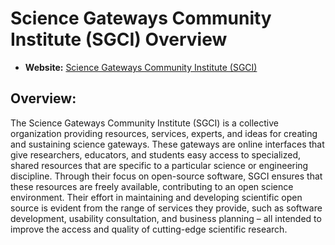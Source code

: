 # Science Gateways Community Institute (SGCI) Overview

- **Website:** [Science Gateways Community Institute (SGCI)](https://sciencegateways.org/)

## Overview:

The Science Gateways Community Institute (SGCI) is a collective organization providing resources, services, experts, and ideas for creating and sustaining science gateways. These gateways are online interfaces that give researchers, educators, and students easy access to specialized, shared resources that are specific to a particular science or engineering discipline. Through their focus on open-source software, SGCI ensures that these resources are freely available, contributing to an open science environment. Their effort in maintaining and developing scientific open source is evident from the range of services they provide, such as software development, usability consultation, and business planning – all intended to improve the access and quality of cutting-edge scientific research. 
